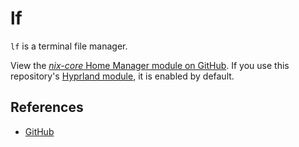 # lf

`lf` is a terminal file manager.

View the [*nix-core* Home Manager module on GitHub](https://github.com/sid115/nix-core/tree/master/modules/home/lf).
If you use this repository's [Hyprland module](./hyprland.md), it is enabled by default.

## References

- [GitHub](https://github.com/gokcehan/lf)
